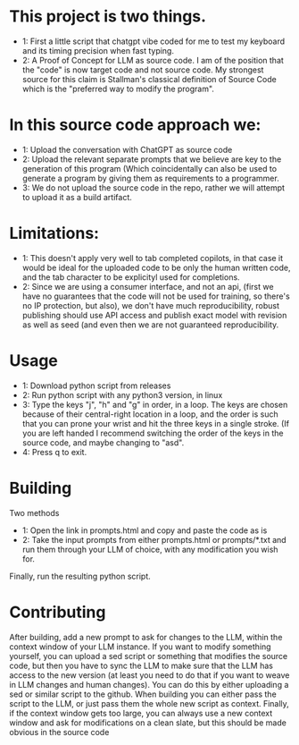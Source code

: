 # This project is two things.

- 1: First a little script that chatgpt vibe coded for me to test my keyboard and its timing precision when fast typing.
- 2: A Proof of Concept for LLM as source code. I am of the position that the "code" is now target code and not source code. My strongest source for this claim is Stallman's classical definition of Source Code which is the "preferred way to modify the program".
 
# In this source code approach we:

- 1: Upload the conversation with ChatGPT as source code
- 2: Upload the relevant separate prompts that we believe are key to the generation of this program (Which coincidentally can also be used to generate a program by giving them as requirements to a programmer.
- 3: We do not upload the source code in the repo, rather we will attempt to upload it as a build artifact.

# Limitations:

- 1: This doesn't apply very well to tab completed copilots, in that case it would be ideal for the uploaded code to be only the human written code, and the tab character to be explicityl used for completions.
- 2: Since we are using a consumer interface, and not an api, (first we have no guarantees that the code will not be used for training, so there's no IP protection, but also), we don't have much reproducibility, robust publishing should use API access and publish exact model with revision as well as seed (and even then we are not guaranteed reproducibility.


# Usage
- 1: Download python script from releases
- 2: Run python script with any python3 version, in linux
- 3: Type the keys "j", "h" and "g" in order, in a loop. The keys are chosen because of their central-right location in a loop, and the order is such that you can prone your wrist and hit the three keys in a single stroke. (If you are left handed I recommend switching the order of the keys in the source code, and maybe changing to "asd".
- 4: Press q to exit.

# Building

Two methods

- 1: Open the link in prompts.html and copy and paste the code as is
- 2: Take the input prompts from either prompts.html or prompts/*.txt and run them through your LLM of choice, with any modification you wish for.

Finally, run the resulting python script.

# Contributing

After building, add a new prompt to ask for changes to the LLM, within the context window of your LLM instance.
If you want to modify something yourself, you can upload a sed script or something that modifies the source code, but then you have to sync the LLM to make sure that the LLM has access to the new version (at least you need to do that if you want to weave in LLM changes and human changes). You can do this by either uploading a sed or similar script to the github. When building you can either pass the script to the LLM, or just pass them the whole new script as context.
Finally, if the context window gets too large, you can always use a new context window and ask for modifications on a clean slate, but this should be made obvious in the source code
